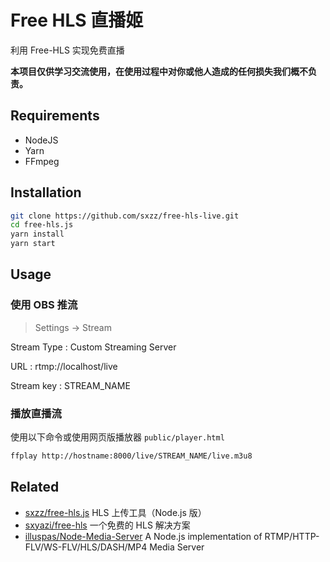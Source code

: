 # Free HLS 直播姬

利用 Free-HLS 实现免费直播

**本项目仅供学习交流使用，在使用过程中对你或他人造成的任何损失我们概不负责。**

## Requirements
- NodeJS
- Yarn
- FFmpeg

## Installation

```bash
git clone https://github.com/sxzz/free-hls-live.git
cd free-hls.js
yarn install
yarn start
```

## Usage

### 使用 OBS 推流

> Settings -> Stream

Stream Type : Custom Streaming Server

URL : rtmp://localhost/live

Stream key : STREAM_NAME

### 播放直播流

使用以下命令或使用网页版播放器 `public/player.html`

```bash
ffplay http://hostname:8000/live/STREAM_NAME/live.m3u8
```

## Related

- [sxzz/free-hls.js](https://github.com/sxzz/free-hls.js) HLS 上传工具（Node.js 版）
- [sxyazi/free-hls](https://github.com/sxyazi/free-hls) 一个免费的 HLS 解决方案
- [illuspas/Node-Media-Server](https://github.com/illuspas/Node-Media-Server) A Node.js implementation of RTMP/HTTP-FLV/WS-FLV/HLS/DASH/MP4 Media Server